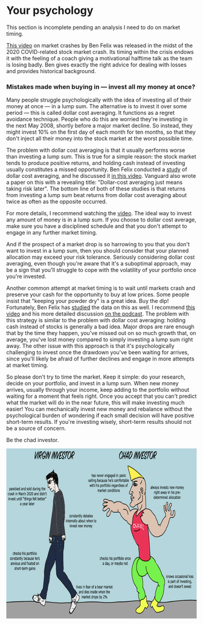 # Your psychology

This section is incomplete pending an analysis I need to do on market timing.

[This video](https://www.youtube.com/watch?v=9PYsVkPtcXk&ab_channel=BenFelix) on market crashes by Ben Felix was released in the midst of the 2020 COVID-related stock market crash. Its timing within the crisis endows it with the feeling of a coach giving a motivational halftime talk as the team is losing badly. Ben gives exactly the right advice for dealing with losses and provides historical background.

### Mistakes made when buying in — invest all my money at once?

Many people struggle psychologically with the idea of investing all of their money at once — in a lump sum. The alternative is to invest it over some period — this is called dollar cost averaging. It functions as a regret avoidance technique. People who do this are worried they're investing in the next May 2008, shortly before a major market decline. So instead, they might invest 10% on the first day of each month for ten months, so that they don't inject all their money into the stock market at the worst possible time.

The problem with dollar cost averaging is that it usually performs worse than investing a lump sum. This is true for a simple reason: the stock market tends to produce positive returns, and holding cash instead of investing usually constitutes a missed opportunity. Ben Felix conducted a [study](https://www.pwlcapital.com/resources/dollar-cost-averaging-vs-lump-sum-investing) of dollar cost averaging, and he discussed it [in this video](https://www.youtube.com/watch?v=3wzDp6ahvpU&t=2168s&ab_channel=TheRationalReminderPodcast). Vanguard also wrote a paper on this with a revealing title: "Dollar-cost averaging just means taking risk later". The bottom line of both of these studies is that returns from investing a lump sum beat returns from dollar cost averaging about twice as often as the opposite occurred.

For more details, I recommend watching the [video](https://www.youtube.com/watch?v=3wzDp6ahvpU&t=2168s&ab_channel=TheRationalReminderPodcast). The ideal way to invest any amount of money is in a lump sum. If you choose to dollar cost average, make sure you have a disciplined schedule and that you don't attempt to engage in any further market timing.

And if the prospect of a market drop is so harrowing to you that you don't want to invest in a lump sum, then you should consider that your planned allocation may exceed your risk tolerance. Seriously considering dollar cost averaging, even though you're aware that it's a suboptimal approach, may be a sign that you'll struggle to cope with the volatility of your portfolio once you're invested.

Another common attempt at market timing is to wait until markets crash and preserve your cash for the opportunity to buy at low prices. Some people insist that "keeping your powder dry" is a great idea. Buy the dip! Fortunately, Ben Felix has [studied](https://www.pwlcapital.com/is-now-a-good-time-to-invest) the data on this as well. I recommend [this video](https://www.youtube.com/watch?v=X1qzuPRvsM0&ab_channel=BenFelix) and his more detailed discussion [on the podcast](https://www.youtube.com/watch?v=NXo3c7sEiQA&t=2242s&ab_channel=TheRationalReminderPodcast). The problem with this strategy is similar to the problem with dollar cost averaging: holding cash instead of stocks is generally a bad idea. Major drops are rare enough that by the time they happen, you've missed out on so much growth that, on average, you've lost money compared to simply investing a lump sum right away. The other issue with this approach is that it's psychologically challenging to invest once the drawdown you've been waiting for arrives, since you'll likely be afraid of further declines and engage in more attempts at market timing.

So please don't try to time the market. Keep it simple: do your research, decide on your portfolio, and invest in a lump sum. When new money arrives, usually through your income, keep adding to the portfolio without waiting for a moment that feels right. Once you accept that you can't predict what the market will do in the near future, this will make investing much easier! You can mechanically invest new money and rebalance without the psychological burden of wondering if each small decision will have positive short-term results. If you're investing wisely, short-term results should not be a source of concern.

Be the chad investor.

<p align="center">
<img src="https://github.com/investindex/Psychology/blob/main/ChadVirginInvestor.png" width="836" height="450"/>
</p>

<!--
Planning and enforcing your own rational behavior is perhaps the hardest part of investing.
-->
